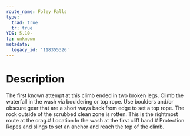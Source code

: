 ```yaml
---
route_name: Foley Falls
type:
  trad: true
  tr: true
YDS: 5.10-
fa: unknown
metadata:
  legacy_id: '118355326'
---
```

# Description
The first known attempt at this climb ended in two broken legs. Climb the waterfall in the wash via bouldering or top rope. Use boulders and/or obscure gear that are a short ways back from edge to set a top rope. The rock outside of the scrubbed clean zone is rotten. This is the rightmost route at the crag.# Location
In the wash at the first cliff band.# Protection
Ropes and slings to set an anchor and reach the top of the climb.